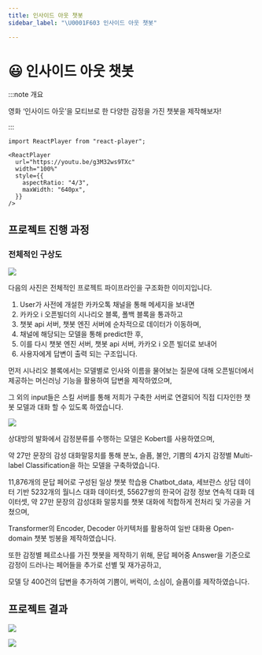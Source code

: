 ```yaml
---
title: 인사이드 아웃 챗봇
sidebar_label: "\U0001F603 인사이드 아웃 챗봇"

---
```

# 😃 인사이드 아웃 챗봇

:::note 개요

영화 ‘인사이드 아웃’을 모티브로 한 다양한 감정을 가진 챗봇을 제작해보자!

:::

```mdx-code-block
import ReactPlayer from "react-player";

<ReactPlayer
  url="https://youtu.be/g3M32ws9TXc"
  width="100%"
  style={{
    aspectRatio: "4/3",
    maxWidth: "640px",
  }}
/>
```

## 프로젝트 진행 과정

### 전체적인 구상도

![](https://res.cloudinary.com/dr6b9c9ko/image/upload/v1666967560/conference/2021-1/%EC%9D%B8%EC%82%AC%EC%9D%B4%EB%93%9C%20%EC%95%84%EC%9B%83%20%EC%B1%97%EB%B4%87/insideout_1_fvbtcx.png)

다음의 사진은 전체적인 프로젝트 파이프라인을 구조화한 이미지입니다.

1. User가 사전에 개설한 카카오톡 채널을 통해 메세지을 보내면
2. 카카오 i 오픈빌더의 시나리오 블록, 폴백 블록을 통과하고
3. 챗봇 api 서버, 챗봇 엔진 서버에 순차적으로 데이터가 이동하며,
4. 채널에 해당되는 모델을 통해 predict한 후,
5. 이를 다시 챗봇 엔진 서버, 챗봇 api 서버, 카카오 i 오픈 빌더로 보내어
6. 사용자에게 답변이 출력 되는 구조입니다.

먼저 시나리오 블록에서는 모델별로 인사와 이름을 물어보는 질문에 대해 오픈빌더에서 제공하는 머신러닝 기능을 활용하여 답변을 제작하였으며,

그 외의 input들은 스킬 서버를 통해 저희가 구축한 서버로 연결되어 직접 디자인한 챗봇 모델과 대화 할 수 있도록 하였습니다.

![](https://res.cloudinary.com/dr6b9c9ko/image/upload/v1666967562/conference/2021-1/%EC%9D%B8%EC%82%AC%EC%9D%B4%EB%93%9C%20%EC%95%84%EC%9B%83%20%EC%B1%97%EB%B4%87/insideout_2_m8yg1w.png)

상대방의 발화에서 감정분류를 수행하는 모델은 Kobert를 사용하였으며,

약 27만 문장의 감성 대화말뭉치를 통해 분노, 슬픔, 불안, 기쁨의 4가지 감정별 Multi-label Classification을 하는 모델을 구축하였습니다.

11,876개의 문답 페어로 구성된 일상 챗봇 학습용 Chatbot_data, 세브란스 상담 데이터 기반 5232개의 월니스 대화 데이터셋, 55627쌍의 한국어 감정 정보 연속적 대화 데이터셋, 약 27만 문장의 감성대화 말뭉치를 챗봇 대화에 적합하게 전처리 및 가공을 거쳤으며,

Transformer의 Encoder, Decoder 아키텍처를 활용하여 일반 대화용 Open-domain 챗봇 빙봉을 제작하였습니다.

또한 감정별 페르소나를 가진 챗봇을 제작하기 위해, 문답 페어중 Answer을 기준으로 감정이 드러나는 페어들을 추가로 선별 및 재가공하고,

모델 당 400건의 답변을 추가하여 기쁨이, 버럭이, 소심이, 슬픔이를 제작하였습니다.

## 프로젝트 결과

![](https://res.cloudinary.com/dr6b9c9ko/image/upload/v1666967561/conference/2021-1/%EC%9D%B8%EC%82%AC%EC%9D%B4%EB%93%9C%20%EC%95%84%EC%9B%83%20%EC%B1%97%EB%B4%87/insideout_3_hbnfd2.png)

![](https://res.cloudinary.com/dr6b9c9ko/image/upload/v1666967565/conference/2021-1/%EC%9D%B8%EC%82%AC%EC%9D%B4%EB%93%9C%20%EC%95%84%EC%9B%83%20%EC%B1%97%EB%B4%87/insideout_4_su55y9.png)